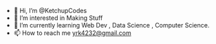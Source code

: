 - 👋 Hi, I’m @KetchupCodes
- 👀 I’m interested in Making Stuff
- 🌱 I’m currently learning Web Dev , Data Science , Computer Science.
- 📫 How to reach me yrk4232@gmail.com

<!---
KetchupCodes/KetchupCodes is a ✨ special ✨ repository because its `README.md` (this file) appears on your GitHub profile.
You can click the Preview link to take a look at your changes.
--->
